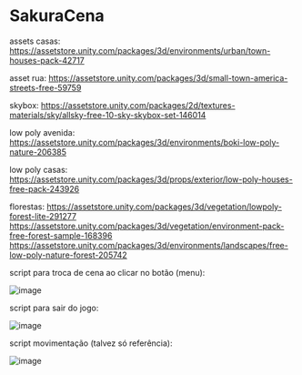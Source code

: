 # SakuraCena
assets casas: https://assetstore.unity.com/packages/3d/environments/urban/town-houses-pack-42717

asset rua: https://assetstore.unity.com/packages/3d/small-town-america-streets-free-59759

skybox: https://assetstore.unity.com/packages/2d/textures-materials/sky/allsky-free-10-sky-skybox-set-146014

low poly avenida: https://assetstore.unity.com/packages/3d/environments/boki-low-poly-nature-206385

low poly casas: https://assetstore.unity.com/packages/3d/props/exterior/low-poly-houses-free-pack-243926

florestas: https://assetstore.unity.com/packages/3d/vegetation/lowpoly-forest-lite-291277  https://assetstore.unity.com/packages/3d/vegetation/environment-pack-free-forest-sample-168396  https://assetstore.unity.com/packages/3d/environments/landscapes/free-low-poly-nature-forest-205742

script para troca de cena ao clicar no botão (menu): 

![image](https://github.com/user-attachments/assets/fd376fed-d736-43b3-8560-4805ac41a5f4)

script para sair do jogo: 

![image](https://github.com/user-attachments/assets/6b2a4ce5-a05d-48b2-8e8b-662fe4268cb3)


script movimentação (talvez só referência): 

![image](https://github.com/user-attachments/assets/a165a777-ed44-4c69-829a-c3668f433a2c)

